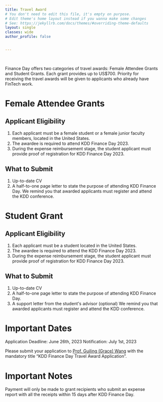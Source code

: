 ```yaml
---
title: Travel Award
# You don't need to edit this file, it's empty on purpose.
# Edit theme's home layout instead if you wanna make some changes
# See: https://jekyllrb.com/docs/themes/#overriding-theme-defaults
layout: single
classes: wide
author_profile: false


---
```

<br/>


Finance Day offers two categories of travel awards: Female Attendee Grants and Student Grants. Each grant provides up to US$700. Priority for receiving the travel awards will be given to applicants who already have FinTech work.


# Female Attendee Grants
## Applicant Eligibility
1. Each applicant must be a female student or a female junior faculty members, located in the United States.
2. The awardee is required to attend KDD Finance Day 2023.
3. During the expense reimbursement stage, the student applicant must provide proof of registration for KDD Finance Day 2023. 

## What to Submit
1. Up-to-date CV
2. A half-to-one page letter to state the purpose of attending KDD Finance Day. 
We remind you that awarded applicants must register and attend the KDD conference.


# Student Grant
## Applicant Eligibility
1. Each applicant must be a student located in the United States.
2. The awardee is required to attend the KDD Finance Day 2023.
3. During the expense reimbursement stage, the student applicant must provide proof of registration for KDD Finance Day 2023. 

## What to Submit
1. Up-to-date CV
2. A half-to-one page letter to state the purpose of attending KDD Finance Day. 
3. A support letter from the student's advisor (optional) 
We remind you that awarded applicants must register and attend the KDD conference.

# Important Dates
Application Deadline: June 26th, 2023
Notification: July 1st, 2023

Please submit your application to [Prof. Guiling (Grace) Wang](https://web.njit.edu/~gwang/) with the mandatory title “KDD Finance Day Travel Award Application”. 


# Important Notes
Payment will only be made to grant recipients who submit an expense report with all the receipts within 15 days after KDD Finance Day. 

<!--

<!-- # Tutorials

{% include feature_row id="venue_row" %} -->

<!-- <h3 class="archive__subtitle">{{ site.data.ui-text[site.locale].recent_posts | default: "Recent Posts" }}</h3> -->

<!-- {% if paginator %}
  {% assign posts = paginator.posts %}
{% else %}
  {% assign posts = site.posts %}
{% endif %}

{% for post in posts %}
  {% include archive-single.html %}
{% endfor %}

{% include paginator.html %} -->
